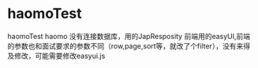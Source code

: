 # haomoTest
haomoTest
haomo
没有连接数据库，用的JapResposity
前端用的easyUI,前端的参数也和面试要求的参数不同（row,page,sort等，就改了个filter），没有来得及修改，可能需要修改easyui.js
